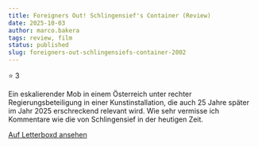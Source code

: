 ```yaml
---
title: Foreigners Out! Schlingensief's Container (Review)
date: 2025-10-03
author: marco.bakera
tags: review, film
status: published
slug: foreigners-out-schlingensiefs-container-2002
---
```


⭐ 3

Ein eskalierender Mob in einem Österreich unter rechter Regierungsbeteiligung in einer Kunstinstallation, die auch 25 Jahre später im Jahr 2025 erschreckend relevant wird. Wie sehr vermisse ich Kommentare wie die von Schlingensief in der heutigen Zeit.

[Auf Letterboxd ansehen](https://boxd.it/bf8CPv)

